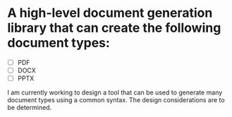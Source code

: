 # A high-level document generation library that can create the following document types:
- [ ] PDF
- [ ] DOCX
- [ ] PPTX

I am currently working to design a tool that can be used to generate many document types using a common syntax. The design considerations are to be determined.